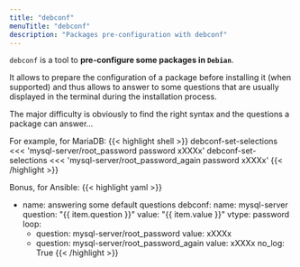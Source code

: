 ```yaml
---
title: "debconf"
menuTitle: "debconf"
description: "Packages pre-configuration with debconf"
---
```


`debconf` is a tool to **pre-configure some packages in `Debian`**.

It allows to prepare the configuration of a package before installing it (when supported) and thus allows to answer to
some questions that are usually displayed in the terminal during the installation process.

The major difficulty is obviously to find the right syntax and the questions a package can answer...

For example, for MariaDB:
{{< highlight shell >}}
debconf-set-selections <<< 'mysql-server/root_password password xXXXx'
debconf-set-selections <<< 'mysql-server/root_password_again password xXXXx'
{{< /highlight >}}

Bonus, for Ansible:
{{< highlight yaml >}}
- name: answering some default questions
  debconf:
    name: mysql-server
    question: "{{ item.question }}"
    value: "{{ item.value }}"
    vtype: password
  loop:
    - question: mysql-server/root_password
      value: xXXXx
    - question: mysql-server/root_password_again
      value: xXXXx
  no_log: True
{{< /highlight >}}